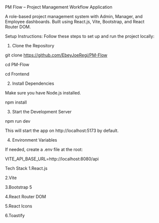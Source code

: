 PM Flow – Project Management Workflow Application

A role-based project management system with Admin, Manager, and Employee dashboards.
Built using React.js, Vite, Bootstrap, and React Router DOM.

Setup Instructions:
Follow these steps to set up and run the project locally:

1. Clone the Repository
   
git clone https://github.com/EbeyJoeRegi/PM-Flow

cd PM-Flow

cd Frontend

2. Install Dependencies
   
Make sure you have Node.js installed.

npm install

3. Start the Development Server
   
npm run dev

This will start the app on http://localhost:5173 by default.

4. Environment Variables
   
If needed, create a .env file at the root:

VITE_API_BASE_URL=http://localhost:8080/api

Tech Stack
1.React.js

2.Vite

3.Bootstrap 5

4.React Router DOM

5.React Icons

6.Toastify


